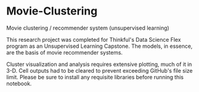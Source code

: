# Movie-Clustering
Movie clustering / recommender system (unsupervised learning)

This research project was completed for Thinkful's Data Science Flex program as an Unsupervised Learning Capstone. The models, in essence, are the basis of movie recommender systems.

Cluster visualization and analysis requires extensive plotting, much of it in 3-D. Cell outputs had to be cleared to prevent exceeding GitHub's file size limit. Please be sure to install any requisite libraries before running this notebook.
